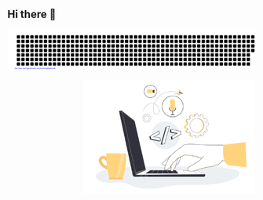 ## Hi there 👋

![gitartwork](gitartwork.svg)

<img src="https://raw.githubusercontent.com/Ola-mide/Ola-mide/main/image/computer.jpg" min-width="380px" max-width="400px" width="350px" align="right">

<!--
**Ola-mide/Ola-mide** is a ✨ _special_ ✨ repository because its `README.md` (this file) appears on your GitHub profile.

Here are some ideas to get you started:

- 🔭 I’m currently working on ...
- 🌱 I’m currently learning ...
- 👯 I’m looking to collaborate on ...
- 🤔 I’m looking for help with ...
- 💬 Ask me about ...
- 📫 How to reach me: ...
- 😄 Pronouns: ...
- ⚡ Fun fact: ...
-->
